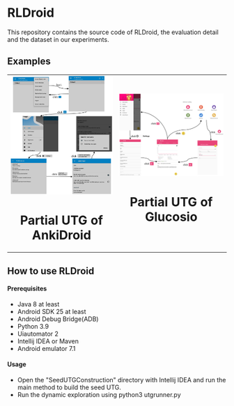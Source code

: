 # RLDroid
This repository contains the source code of RLDroid, the evaluation detail and the dataset in our experiments.

## Examples
<table><tr>
<td>
<div>
<img src="examples/AnkiDroid.png" border=0>
<h1 align="center">Partial UTG of AnkiDroid</h1>
</div>
</td>
<td>
<div>
<img src="examples/Glucosio.png" border=0>
<h1 align="center">Partial UTG of Glucosio</h1>
</div>
</td>
</tr></table>

## How to use RLDroid

#### Prerequisites
- Java 8 at least
- Android SDK 25 at least
- Android Debug Bridge(ADB)
- Python 3.9
- Uiautomator 2
- Intellij IDEA or Maven
- Android emulator 7.1

#### Usage
- Open the "SeedUTGConstruction" directory with Intellij IDEA and run the main method to build the seed UTG.
- Run the dynamic exploration using python3 utgrunner.py